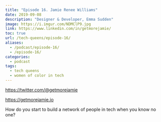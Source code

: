 ```yaml
---
title: "Episode 16. Jamie Renee Williams"
date: 2019-09-08
description: "Designer & Developer, Emma Sudden"
image: https://i.imgur.com/NDMClP9.jpg
link: https://www.linkedin.com/in/getmorejamie/
toc: true
url: /tech-queens/episode-16/
aliases:
  - /podcast/episode-16/
  - /episode-16/
categories:
  - podcast
tags:
  - tech queens
  - women of color in tech
---
```


https://twitter.com/@getmorejamie

https://getmorejamie.io

How do you start to build a network of people in tech when you know no one?
